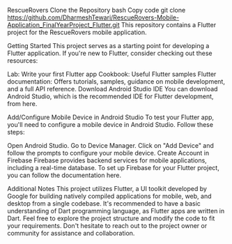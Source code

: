 
RescueRovers
Clone the Repository
bash
Copy code
git clone https://github.com/DharmeshTewari/RescueRovers-Mobile-Application_FinalYearProject_Flutter.git
This repository contains a Flutter project for the RescueRovers mobile application.

Getting Started
This project serves as a starting point for developing a Flutter application. If you're new to Flutter, consider checking out these resources:

Lab: Write your first Flutter app
Cookbook: Useful Flutter samples
Flutter documentation: Offers tutorials, samples, guidance on mobile development, and a full API reference.
Download Android Studio IDE
You can download Android Studio, which is the recommended IDE for Flutter development, from here.

Add/Configure Mobile Device in Android Studio
To test your Flutter app, you'll need to configure a mobile device in Android Studio. Follow these steps:

Open Android Studio.
Go to Device Manager.
Click on "Add Device" and follow the prompts to configure your mobile device.
Create Account in Firebase
Firebase provides backend services for mobile applications, including a real-time database. To set up Firebase for your Flutter project, you can follow the documentation here.

Additional Notes
This project utilizes Flutter, a UI toolkit developed by Google for building natively compiled applications for mobile, web, and desktop from a single codebase.
It's recommended to have a basic understanding of Dart programming language, as Flutter apps are written in Dart.
Feel free to explore the project structure and modify the code to fit your requirements. Don't hesitate to reach out to the project owner or community for assistance and collaboration.
